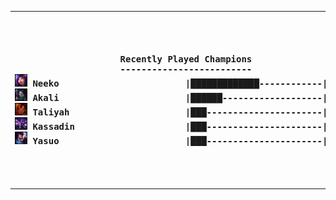 <table><tr></tr><tr><th><pre>Recently Played Champions
-------------------------
<img src='square_champs/Neeko.png' alt='drawing' width='20'/> Neeko                        |█████████████------------|  50.00%
<img src='square_champs/Akali.png' alt='drawing' width='20'/> Akali                        |██████-------------------|  20.00%
<img src='square_champs/Taliyah.png' alt='drawing' width='20'/> Taliyah                      |███----------------------|  10.00%
<img src='square_champs/Kassadin.png' alt='drawing' width='20'/> Kassadin                     |███----------------------|  10.00%
<img src='square_champs/Yasuo.png' alt='drawing' width='20'/> Yasuo                        |███----------------------|  10.00%
</pre></th><th><pre>Most Played
-----------
<p align='center'> <img src='loading_images/Neeko.png' alt='drawing' width='100'/> </p>
</pre></th></tr></table>
